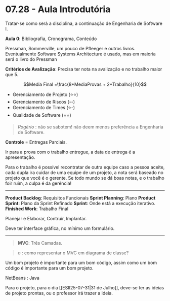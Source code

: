 # 07.28 - Aula Introdutória

Tratar-se como será a disciplina, a continuação de Engenharia de Software I.

**Aula 0**: Bibliografia, Cronograma, Conteúdo

Pressman, Sommerville, um pouco de Pfleeger e outros livros. Eventualmente Software Systems Architecture é usado, mas em maioria será o livro do Pressman

**Critérios de Avalização**: Precisa ter nota na avalização e no trabalho maior que 5.

$$Media Final =\frac{8*MediaProvas + 2*Trabalho}{10}$$

- Gerenciamento de Projeto (⭐⭐)
- Gerenciamento de Riscos (--)
- Gerenciamento de Times (⭐-)
- Qualidade de Software (⭐⭐)

> *Rogério* : não se sabotem! não deem menos preferência a Engenharia de Software.

**Controle** = Entregas Parciais.

Ir para a prova com o trabalho entregue, a data de entrega é a apresentação.

Para o trabalho é possível recontratar de outra equipe caso a pessoa aceite, cada dupla ira cuidar de uma equipe de um projeto, a nota será baseado no projeto que você é o gerente. Se todo mundo se dá boas notas, e o trabalho foir ruim, a culpa é da gerência!

---

**Product Backlog**: Requisitos Funcionais
**Sprint Planning**: Plano
**Product Sprint**: Plano da Sprint Refinado
**Sprint**: Onde está a execução iterativo.
**Finished Work**: Trabalho Final

Planejar e Elaborar, Contruir, Implantar.

Deve ter interface gráfica, no mínimo um formulário.

---

> **MVC**: Três Camadas.

> *o* : como representar o MVC em diagrama de classe?

Um bom projeto é importante para um bom código, assim como um bom código é importante para um bom projeto.

NetBeans : Java

Para o projeto, para o dia [[ESII25-07-31|31 de Julho]], deve-se ter as ideias de projeto prontas, ou o professor irá trazer a ideia.